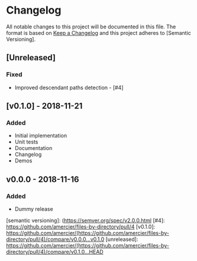# Changelog

All notable changes to this project will be documented in this file. The format is based on
[Keep a Changelog] and this project adheres to [Semantic Versioning].

## [Unreleased]

### Fixed

- Improved descendant paths detection - [#4]

## [v0.1.0] - 2018-11-21

### Added

- Initial implementation
- Unit tests
- Documentation
- Changelog
- Demos

## v0.0.0 - 2018-11-16

### Added

- Dummy release

[keep a changelog]: https://keepachangelog.com/en/1.0.0/
[semantic versioning]: (https://semver.org/spec/v2.0.0.html
[#4]: https://github.com/amercier/files-by-directory/pull/4
[v0.1.0]: https://github.com/amercier/(https://github.com/amercier/files-by-directory/pull/4)/compare/v0.0.0...v0.1.0
[unreleased]: https://github.com/amercier/(https://github.com/amercier/files-by-directory/pull/4)/compare/v0.1.0...HEAD
